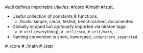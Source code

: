 #util defines importable _utilities_: #/core #/math #/stat.
- Useful collection of constants & functions.
  - Goals: simple, clean, tested, benchmarked, documented.
- Globally scoped but _optionally_ imported via hidden tags:
  - `#_util` (_everything_), `#_util/core`, `#_util/math`, ...
- Naming convention is short, lowercase, `underscore_separated`.

<p> #_/core #_/math #_/stat </p>
